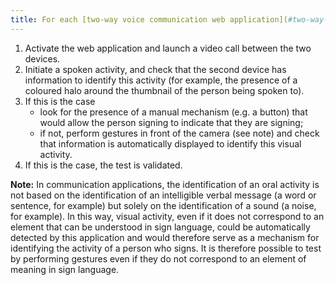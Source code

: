 ```yaml
---
title: For each [two-way voice communication web application](#two-way-voice-communication-web-application) which makes it possible to identify the activity of a speaker, it is possible to identify the activity of a signer. Is this rule respected?
---
```


1. Activate the web application and launch a video call between the two devices.
2. Initiate a spoken activity, and check that the second device has information to identify this activity (for example, the presence of a coloured halo around the thumbnail of the person being spoken to). 
3. If this is the case 
	- look for the presence of a manual mechanism (e.g. a button) that would allow the person signing to indicate that they are signing;
	- if not, perform gestures in front of the camera (see note) and check that information is automatically displayed to identify this visual activity.
4. If this is the case, the test is validated.


**Note:** In communication applications, the identification of an oral activity is not based on the identification of an intelligible verbal message (a word or sentence, for example) but solely on the identification of a sound (a noise, for example). In this way, visual activity, even if it does not correspond to an element that can be understood in sign language, could be automatically detected by this application and would therefore serve as a mechanism for identifying the activity of a person who signs. It is therefore possible to test by performing gestures even if they do not correspond to an element of meaning in sign language.